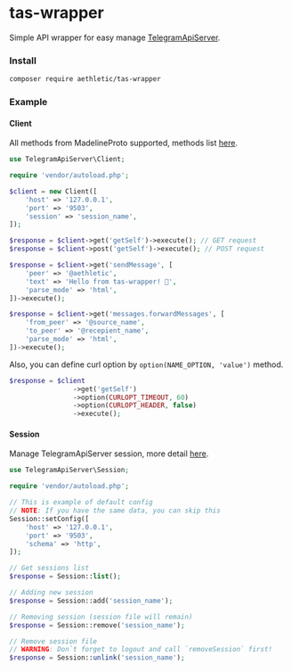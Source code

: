 # tas-wrapper
Simple API wrapper for easy manage [TelegramApiServer](https://github.com/xtrime-ru/TelegramApiServer).

### Install 
```bash
composer require aethletic/tas-wrapper
```

### Example

#### Client
All methods from MadelineProto supported, methods list [here](https://docs.madelineproto.xyz/API_docs/methods/).

```php
use TelegramApiServer\Client;

require 'vendor/autoload.php';

$client = new Client([
    'host' => '127.0.0.1',
    'port' => '9503',
    'session' => 'session_name',
]);

$response = $client->get('getSelf')->execute(); // GET request
$response = $client->post('getSelf')->execute(); // POST request

$response = $client->get('sendMessage', [
    'peer' => '@aethletic',
    'text' => 'Hello from tas-wrapper! 👋',
    'parse_mode' => 'html',
])->execute();

$response = $client->get('messages.forwardMessages', [
    'from_peer' => '@source_name',
    'to_peer' => '@recepient_name',
    'parse_mode' => 'html',
])->execute();
```

Also, you can define curl option by `option(NAME_OPTION, 'value')` method.
```php
$response = $client
                ->get('getSelf')
                ->option(CURLOPT_TIMEOUT, 60)
                ->option(CURLOPT_HEADER, false)
                ->execute();
```

#### Session
Manage TelegramApiServer session, more detail [here](https://github.com/xtrime-ru/TelegramApiServer#session-management).
```php
use TelegramApiServer\Session;

require 'vendor/autoload.php';

// This is example of default config
// NOTE: If you have the same data, you can skip this
Session::setConfig([
    'host' => '127.0.0.1',
    'port' => '9503',
    'schema' => 'http',
]);

// Get sessions list
$response = Session::list();

// Adding new session
$response = Session::add('session_name');

// Removing session (session file will remain)
$response = Session::remove('session_name');

// Remove session file
// WARNING: Don`t forget to logout and call `removeSession` first!
$response = Session::unlink('session_name');
```
